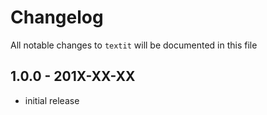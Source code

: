 # Changelog

All notable changes to `textit` will be documented in this file

## 1.0.0 - 201X-XX-XX

- initial release
